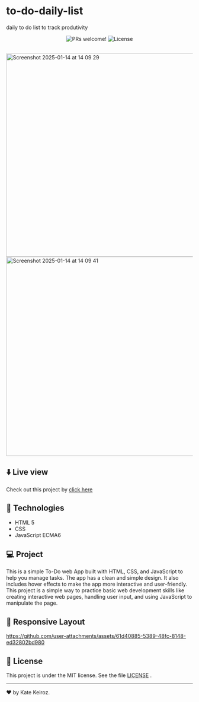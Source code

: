 # to-do-daily-list
 daily to do list to track produtivity 


<p align="center">
 <img src="https://img.shields.io/static/v1?label=PRs&message=welcome&color=49AA26&labelColor=000000" alt="PRs welcome!" />

  <img alt="License" src="https://img.shields.io/static/v1?label=license&message=MIT&color=49AA26&labelColor=000000">
</p>

<br>
<img width="548" alt="Screenshot 2025-01-14 at 14 09 29" src="https://github.com/user-attachments/assets/697592a2-034c-4580-9893-3eb9ce0daaa2" />

<img width="537" alt="Screenshot 2025-01-14 at 14 09 41" src="https://github.com/user-attachments/assets/2644f5a8-95bc-4041-99f4-89980f612b99" />


## ⬇️ Live view 
Check out this project by [click here](https://todolist-katekeiroz.netlify.app/)

## 🚀 Technologies

- HTML 5
- CSS
- JavaScript ECMA6


## 💻 Project

This is a simple To-Do web App built with HTML, CSS, and JavaScript to help you manage tasks. The app has a clean and simple design. It also includes hover effects to make the app more interactive and user-friendly. This project is a simple way to practice basic web development skills like creating interactive web pages, handling user input, and using JavaScript to manipulate the page.

## 🔖 Responsive Layout


https://github.com/user-attachments/assets/61d40885-5389-48fc-8148-ed32802bd980


## 📝 License

This project is under the MIT license. See the file [LICENSE](.github/LICENSE.md) .

----------

 ♥ by Kate Keiroz.
